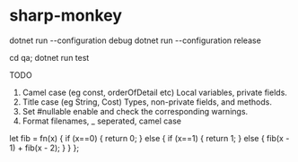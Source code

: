 # sharp-monkey

dotnet run --configuration debug
dotnet run --configuration release

cd qa; dotnet run test

TODO
1) Camel case (eg const, orderOfDetail etc) Local variables, private fields.
2) Title case (eg String, Cost) Types, non-private fields, and methods.
3) Set #nullable enable and check the corresponding warnings.
4) Format filenames, _ seperated, camel case
 
let fib = fn(x) { if (x==0) { return 0; } else { if (x==1) { return 1; } else { fib(x - 1) + fib(x - 2); } } };
